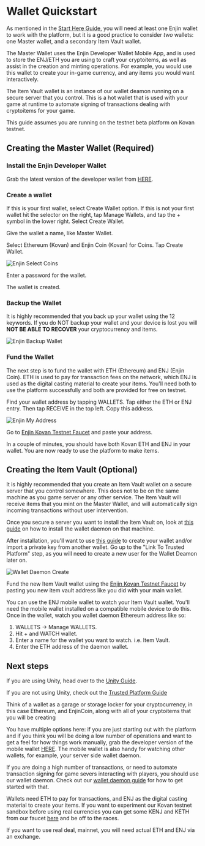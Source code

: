 # Wallet Quickstart

As mentioned in the [Start Here Guide](./starthere.md), you will need at least one Enjin wallet to work with the platform, but it is a good practice to consider *two* wallets: one Master wallet, and a secondary Item Vault wallet.

The Master Wallet uses the Enjin Developer Wallet Mobile App, and is used to
store the ENJ/ETH you are using to craft your cryptoitems, as well as assist in the creation
and minting operations. For example, you would use this wallet to create your in-game
currency, and any items you would want interactively.

The Item Vault wallet is an instance of our wallet deamon running on a secure server that you
control. This is a hot wallet that is used with your game at runtime to automate signing of
transactions dealing with cryptoitems for your game.

This guide assumes you are running on the testnet beta platform on Kovan testnet.

## Creating the Master Wallet (Required)

### Install the Enjin Developer Wallet

Grab the latest version of the developer wallet from [HERE](https://drive.google.com/open?id=17l8pSm2_1m8VF7dH1p9TIdjZDjSja4Tt).

### Create a wallet
If this is your first wallet, select Create Wallet option. If this is not your first
wallet hit the selector on the right, tap Manage Wallets, and tap the + symbol in the
lower right. Select Create Wallet.

Give the wallet a name, like Master Wallet.

Select Ethereum (Kovan) and Enjin Coin (Kovan) for Coins. Tap Create Wallet.

![Enjin Select Coins](../docs/images/wallet_select_coins.png)

Enter a password for the wallet.

The wallet is created.

### Backup the Wallet
It is highly recommended that you back up your wallet using the 12 keywords. If you
do NOT backup your wallet and your device is lost you will **NOT BE ABLE TO RECOVER** your
cryptocurrency and items.

![Enjin Backup Wallet](../docs/images/wallet_master_wallet.png)

### Fund the Wallet

The next step is to fund the wallet with ETH (Ethereum) and ENJ (Enjin Coin). ETH is used
to pay for transaction fees on the network, which ENJ is used as the digital casting material
to create your items. You'll need both to use the platform successfully and both are provided
for free on testnet.

Find your wallet address by tapping WALLETS. Tap either the ETH or ENJ entry. Then tap
RECEIVE in the top left. Copy this address.

![Enjin My Address](../docs/images/wallet_get_address.png)

Go to [Enjin Kovan Testnet Faucet](https://kovan.faucet.enjin.io/) and paste your address.

In a couple of minutes, you should have both Kovan ETH and ENJ in your wallet. You are now ready to use the platform to make items.

## Creating the Item Vault (Optional)

It is highly recommended that you create an Item Vault wallet on a secure server that you
control somewhere. This does not to be on the same machine as you game server or
any other service. The Item Vault will receive items that you mint on the Master Wallet,
and will automatically sign incoming transactions without user intervention.

Once you secure a server you want to install the Item Vault on, look at
[this guide](../docs/wallet_daemon_install.md) on how to install the wallet daemon on
that machine.

After installation, you'll want to use [this guide](../docs/wallet_daemon_first_steps.md)
to create your wallet and/or import a private key from another wallet. Go up to
the "Link To Trusted Platform" step, as you will need to create a new user for the
Wallet Deamon later on.

![Wallet Daemon Create](../docs/images/wallet_daemon_create.png)

Fund the new Item Vault wallet using the [Enjin Kovan Testnet Faucet](https://kovan.faucet.enjin.io/) by pasting you new item vault address like you did with
your main wallet.

You can use the ENJ mobile wallet to watch your Item Vault wallet. You'll need the mobile
wallet installed on a compatible mobile device to do this. Once in the wallet, watch you wallet daemon Ethereum address like so:

1. WALLETS -> Manage WALLETS.
2. Hit + and WATCH wallet.
3. Enter a name for the wallet you want to watch. i.e. Item Vault.
4. Enter the ETH address of the daemon wallet.

## Next steps

If you are using Unity, head over to the [Unity Guide](./unity.md).

If you are not using Unity, check out the [Trusted Platform Guide](./cloud.platform.md)



















Think of a wallet as a garage or storage locker for your cryptocurrency, in this case
Ethereum, and EnjinCoin, along with all of your cryptoitems that you will be creating

You have multiple options here: if you are just starting out with the platform and if you think you will be doing a low number of operations and want to get a feel for how things work manually, grab the developer version of the mobile wallet [HERE](https://drive.google.com/open?id=17l8pSm2_1m8VF7dH1p9TIdjZDjSja4Tt). The mobile wallet is also handy for watching other wallets, for example, your server side wallet daemon.

If you are doing a high number of transactions, or need to automate transaction signing for game severs interacting with players, you should use our wallet daemon. Check out our [wallet daemon guide](./wallet_daemon_guide.md) for how to get started with that.

Wallets need ETH to pay for transactions, and ENJ as the digital casting material to create your items. If you want to experiment our Kovan testnet sandbox before using real currencies you can get some KENJ and KETH from our faucet [here](https://kovan.faucet.enjin.io/) and be off to the races.

If you want to use real deal, mainnet, you will need actual ETH and ENJ via an exchange.
